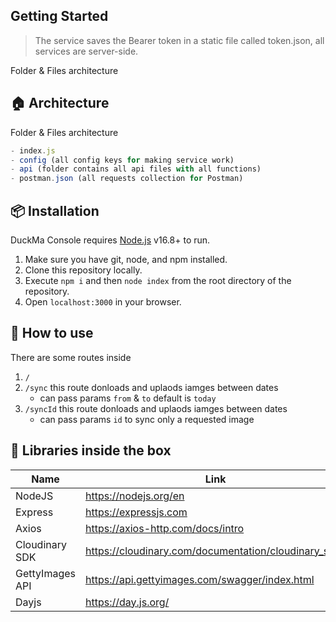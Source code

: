 ## Getting Started

> The service saves the Bearer token in a static file called token.json,
> all services are server-side.

Folder & Files architecture

## 🏠 Architecture

Folder & Files architecture
```jsx
- index.js
- config (all config keys for making service work)
- api (folder contains all api files with all functions)
- postman.json (all requests collection for Postman)
```

## 📦 Installation

DuckMa Console requires [Node.js](https://nodejs.org/) v16.8+ to run.

1. Make sure you have git, node, and npm installed.
2. Clone this repository locally.
3. Execute ``` npm i ``` and then ``` node index ``` from the root directory of the repository.
4. Open ``` localhost:3000 ``` in your browser.


## 🤖 How to use
There are some routes inside

 1.  `/`
 2.  `/sync` this route donloads and uplaods iamges between dates
		- can pass params `from` & `to` default is `today`
 3.  `/syncId` this route donloads and uplaods iamges between dates
		- can pass params `id` to sync only a requested image


## 💊 Libraries inside the box


| Name | Link | Installed |
| ------ | ------ | ------ |
| NodeJS | https://nodejs.org/en | ✅
| Express | https://expressjs.com | ✅
| Axios | https://axios-http.com/docs/intro | ✅
| Cloudinary SDK | https://cloudinary.com/documentation/cloudinary_sdks | ✅
| GettyImages API | https://api.gettyimages.com/swagger/index.html | ✅
| Dayjs | https://day.js.org/ | ✅


